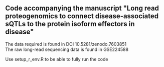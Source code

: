 ## Code accompanying the manuscript "Long read proteogenomics to connect disease-associated sQTLs to the protein isoform effectors in disease"

The data required is found in DOI 10.5281/zenodo.7603851 <br>
The raw long-read sequencing data is found in GSE224588

Use setup_r_env.R to be able to fully run the code
